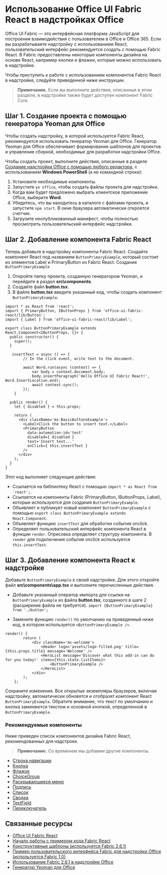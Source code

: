# <a name="use-office-ui-fabric-react-in-office-add-ins"></a>Использование Office UI Fabric React в надстройках Office

Office UI Fabric — это интерфейсная платформа JavaScript для построения взаимодействия с пользователем в Office и Office 365. Если вы разрабатываете надстройку с использованием React, пользовательский интерфейс рекомендуется создать с помощью Fabric React. В Fabric предоставлены некоторые компоненты дизайна на основе React, например кнопки и флажки, которые можно использовать в надстройке. 

Чтобы приступить к работе с использованием компонентов Fabric React в надстройке, следуйте приведенной ниже инструкции.

> **Примечание.** Если вы выполните действия, описанные в этом разделе, в надстройке также будет доступен компонент Fabric Core.

## <a name="step-1---create-your-project-with-the-yeoman-generator-for-office"></a>Шаг 1. Создание проекта с помощью генератора Yeoman для Office

Чтобы создать надстройку, в которой используется Fabric React, рекомендуется использовать генератор Yeoman для Office. Генератор Yeoman для Office обеспечивает формирование шаблонов для проектов и управление сборкой, необходимые для разработки надстройки Office. 

Чтобы создать проект, выполните действия, описанные в разделе [Создание надстройки Office с помощью любого редактора](https://dev.office.com/docs/add-ins/get-started/create-an-office-add-in-using-any-editor), с использованием **Windows PowerShell** (а не командной строки): 

1. Установите необходимые компоненты.
2. Запустите `yo office`, чтобы создать файлы проекта для надстройки. 
3. Когда вам будет предложено выбрать клиентское приложение Office, выберите **Word**. 
4. Убедитесь, что вы находитесь в каталоге с файлами проекта, и запустите `npm start`. В окне браузера автоматически откроется счетчик.
5. Загрузите неопубликованный манифест, чтобы полностью просмотреть пользовательский интерфейс надстройки.    

## <a name="step-2---add-a-fabric-react-component"></a>Шаг 2. Добавление компонента Fabric React

Теперь добавьте в надстройку компоненты Fabric React. Создайте компонент React под названием `ButtonPrimaryExample`, который состоит из элементов Label и PrimaryButton из Fabric React. Создание `ButtonPrimaryExample`

1. Откройте папку проекта, созданную генератором Yeoman, и перейдите в раздел **src\components**.
2. Создайте файл **button.tsx**.
3. В файле **button.tsx** введите указанный код, чтобы создать компонент `ButtonPrimaryExample`. 

```
import * as React from 'react';
import { PrimaryButton, IButtonProps } from 'office-ui-fabric-react/lib/Button';
import { Label } from 'office-ui-fabric-react/lib/Label';

export class ButtonPrimaryExample extends React.Component<IButtonProps, {}> {
  public constructor() {
    super();
  }

   insertText = async () => {
        // In the click event, write text to the document. 

        await Word.run(async (context) => {
            var body = context.document.body;  
            body.insertParagraph('Hello Office UI Fabric React!', Word.InsertLocation.end);  
            await context.sync();
        });
    }

  public render() {
    let { disabled } = this.props;

    return (
      <div className='ms-BasicButtonsExample'>
        <Label>Click the button to insert text.</Label>
        <PrimaryButton
          data-automation-id='test'
          disabled={ disabled }
          text='Insert text...'
          onClick={ this.insertText }
        />
      </div>
    );
  }
}
```
Этот код выполняет следующие действия:

- Ссылается на библиотеку React с помощью `import * as React from 'react';`.
- Ссылается на компоненты Fabric (PrimaryButton, IButtonProps, Label), которые используются для создания `ButtonPrimaryExample`. 
- Объявляет и публикует новый компонент `ButtonPrimaryExample` с помощью `export class ButtonPrimaryExample extends React.Component`. 
- Объявляет функцию `insertText` для обработки события onclick. 
- Определяет пользовательский интерфейс компонента React в функции `render`. Отрисовка определяет структуру компонента. В `render` для подключения события onclick используется `this.insertText`.

## <a name="step-3---add-the-react-component-to-your-add-in"></a>Шаг 3. Добавление компонента React к надстройке 

Добавьте `ButtonPrimaryExample` к своей надстройке. Для этого откройте файл **src\components\app.tsx** и выполните перечисленные действия. 

- Добавьте указанный оператор импорта для ссылки на `ButtonPrimaryExample` из файла **button.tsx**, созданного в шаге 2 (расширение файла не требуется). 
`
import {ButtonPrimaryExample} from './button';
` 

- Замените функцию `render()` по умолчанию на приведенный ниже код, в котором используется `<ButtonPrimaryExample />`. 
```
render() {
        return (
            <div className='ms-welcome'>
                <Header logo='assets/logo-filled.png' title={this.props.title} message='Welcome' />
                <HeroList message='Discover what this add-in can do for you today!' items={this.state.listItems}>                    
                    <ButtonPrimaryExample />
                </HeroList>
            </div>
        );
    };
```

Сохраните изменения. Все открытые экземпляры браузеров, включая надстройку, автоматически обновятся и отобразят компонент React `ButtonPrimaryExample`. Обратите внимание, что текст по умолчанию и кнопка заменяются текстом и основной кнопкой, определенной в `ButtonPrimaryExample`. 
    
### <a name="recommended-components"></a>Рекомендуемые компоненты

Ниже приведен список компонентов дизайна Fabric React, рекомендованных для надстроек.  

> **Примечание.** Со временем мы добавим другие компоненты. 

- [Строка навигации](breadcrumb.md)
- [Кнопка](button.md)
- [Флажок](checkbox.md)
- [ChoiceGroup](choicegroup.md)
- [Раскрывающееся меню](dropdown.md)
- [Подпись](label.md)
- [Список](list.md)
- [Сводка](pivot.md)
- [TextField](textfield.md)
- [Переключатель](toggle.md)

## <a name="related-resources"></a>Связанные ресурсы

- [Office UI Fabric React](https://dev.office.com/fabric#/)
- [Начало работы с примером кода Fabric React](https://github.com/OfficeDev/Word-Add-in-GettingStartedFabricReact)
- [Конструктивные шаблоны (используется Fabric 2.6.1)](https://github.com/OfficeDev/Office-Add-in-UX-Design-Patterns-Code) 
- [Пример пользовательского интерфейса Fabric для надстройки Office (используется Fabric 1.0)](https://github.com/OfficeDev/Office-Add-in-Fabric-UI-Sample) 
- [Использование Fabric 2.6.1 в надстройке Office](https://dev.office.com/docs/add-ins/design/ui-elements/using-office-ui-fabric)
- [Генератор Yeoman для Office](https://github.com/OfficeDev/generator-office)
 

